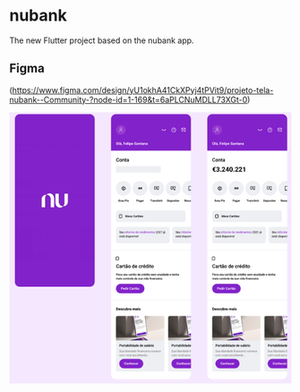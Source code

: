 # nubank

The new Flutter project based on the nubank app.

## Figma

(https://www.figma.com/design/yU1okhA41CkXPyj4tPVit9/projeto-tela-nubank--Community-?node-id=1-169&t=6aPLCNuMDLL73XGt-0)

![alt text](image.png)
